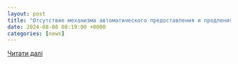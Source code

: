 ```yaml
---
layout: post
title: "Отсутствие механизма автоматического предоставления и продления отсрочки провоцирует коррупционные риски и ставит граждан в неравные условия / Публикации / Судебно-юридическая газета"
date: 2024-08-08 08:19:00 +0000
categories: [news]
---
```


[Читати далі](https://sud.ua/ru/news/publication/307685-otsutstvie-mekhanizma-avtomaticheskogo-predostavleniya-i-prodleniya-otsrochki-provotsiruet-korruptsionnye-riski-i-stavit-grazhdan-v-neravnye-usloviya)
